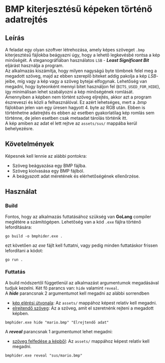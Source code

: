 # BMP kiterjesztésű képeken történő adatrejtés

## Leírás

A feladat egy olyan szoftver létrehozása, amely képes szöveget `.bmp` kiterjesztésű fájlokba beágyazni úgy, hogy a lehető legkevésbé rontsa a kép minőségét. A steganográfiában használatos `LSB` - __*Least Significant Bit*__ eljárást használja a program.<br/>
Az alkalmazás kiszámítja, hogy milyen nagyságú byte tömbnek felel meg a megadott szöveg, majd az ebben szereplő biteket addig pakolja a kép *LSB*-jeibe, míg vagy a kép vagy a szöveg bytejai elfogynak. Lehetőség van megadni, hogy byteonként mennyi bitet használjon fel (`BITS_USED_FOR_HIDE`), így minimálisan lehet szabályozni a kép minőségének romlását.
Amennyiben a képben nem történt szöveg eljrejtés, akkor azt a program észreveszi és közli a felhasználóval. Ez azért lehetséges, mert a *.bmp* fájlokban jelen van egy üresen hagyott 4. byte az RGB után. Ebben is történhetne adatrejtés és ebben az esetben gyakorlatilag kép romlás sem történne, de jelen esetben csak metaadat tárolás történik itt. <br/>
A kép amiben az adat el lett rejtve az `assets/sus/` mappába kerül behelyezésre.

## Követelmények

Képesnek kell lennie az alábbi pontokra:
  - Szöveg beágyazása egy BMP fájlba.
  - Szöveg kiolvasása egy BMP fájlból.
  - A beágyazott adat méretének és elérhetőségének ellenőrzése.

## Használat

### Build

Fontos, hogy az alkalmazás futtatásához szükség van __GoLang__ compiler meglétére a számítógépen.
Lehetőség van a kód `.exe` fájlra történő lefordítására:
```
go build -o bmphider.exe .
```

ezt követően az *exe* fájlt kell futtatni, vagy pedig minden futtatáskor frissen lefordítani a kódot:
```
go run .
```

### Futtatás

A build módszertől függetlenül az alkalmazást argumentumok megadásával tudjuk kezelni.
Két fő parancs van: `hide` valamint `reveal`.<br/>
A __*hide*__ parancsnak 2 argumentumot kell megadni az alábbi sorrendben
  - <u>kép elérési útvonala</u>: Az `assets/` mappához képest relatív kell megadni.
  - <u>elrejtendő szöveg</u>: Az a szöveg, amit el szeretnénk rejteni a megadott képben.

```
bmphider.exe hide "mario.bmp" "Elrejtendő adat"
```

A __*reveal*__ parancsnak 1 argumentumot lehet megadni:
  - <u>szöveg felfedése a képből</u>: Az `assets/` mappához képest relatív kell megadni.

```
bmphider.exe reveal "sus/mario.bmp"
```